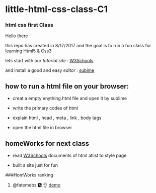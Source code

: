 # little-html-css-class-C1
### html css first Class

Hello there

this repo has created in 8/17/2017 and the goal is to run a fun class for learning Html5 & Css3

lets start with our *tutorial site :* [W3Schools](https://www.w3schools.com/)

and install a good and easy *editor :* [subime](https://www.sublimetext.com/)

## how to run a html file on your browser:

* creat a empty enything.html file and open it by sublime

* write the primary codes of html 

* explain html , head , meta , link , body tags

* open the html file in browser

## homeWorks for next class

* read [W3Schools](https://www.w3schools.com/) documents of html atlist to style page

* built a site just for fun 

###HomWorks ranking
1. @fatemebs  :a: :ok_hand:  [demo](https://magolestani.github.io/little-html-css-class-C1/FatemeBS/)
